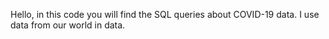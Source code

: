 Hello, in this code you will find the SQL queries about COVID-19 data. I use data from our world in data. 
